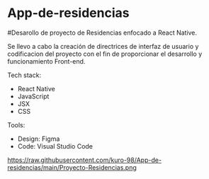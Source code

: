# App-de-residencias
#Desarollo de proyecto de Residencias enfocado a React Native.

Se llevo a cabo la creación de directrices de interfaz de usuario y codificacion del proyecto con el fin de proporcionar el desarrollo y funcionamiento Front-end.

Tech stack:
- React Native
- JavaScript
- JSX
- CSS

Tools:
- Design: Figma
- Code: Visual Studio Code

https://raw.githubusercontent.com/kuro-98/App-de-residencias/main/Proyecto-Residencias.png

